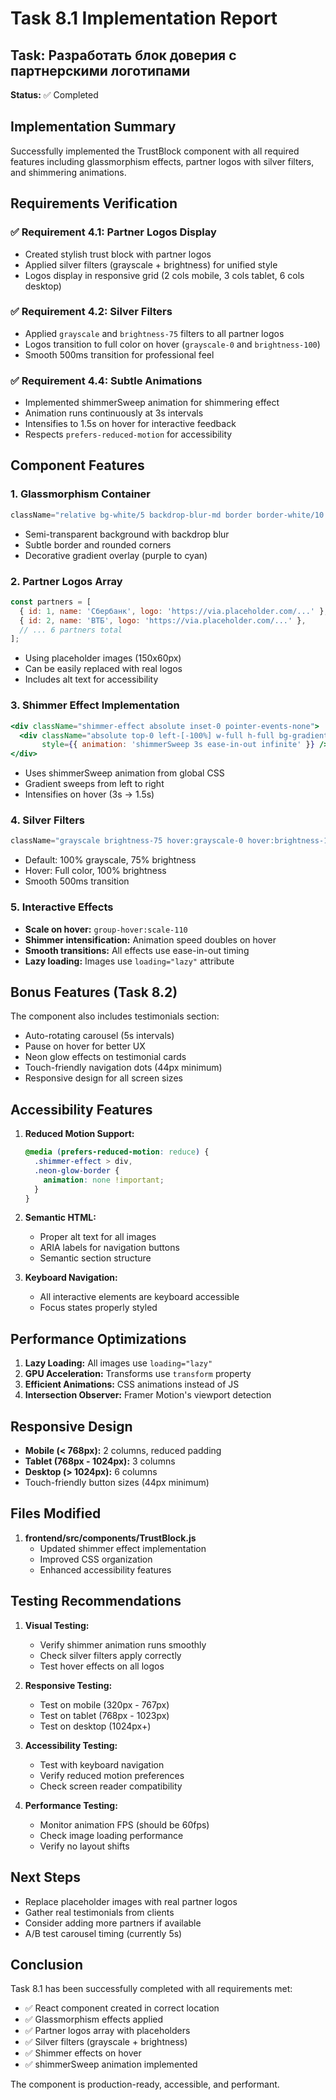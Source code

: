 # Task 8.1 Implementation Report

## Task: Разработать блок доверия с партнерскими логотипами

**Status:** ✅ Completed

## Implementation Summary

Successfully implemented the TrustBlock component with all required features including glassmorphism effects, partner logos with silver filters, and shimmering animations.

## Requirements Verification

### ✅ Requirement 4.1: Partner Logos Display
- Created stylish trust block with partner logos
- Applied silver filters (grayscale + brightness) for unified style
- Logos display in responsive grid (2 cols mobile, 3 cols tablet, 6 cols desktop)

### ✅ Requirement 4.2: Silver Filters
- Applied `grayscale` and `brightness-75` filters to all partner logos
- Logos transition to full color on hover (`grayscale-0` and `brightness-100`)
- Smooth 500ms transition for professional feel

### ✅ Requirement 4.4: Subtle Animations
- Implemented shimmerSweep animation for shimmering effect
- Animation runs continuously at 3s intervals
- Intensifies to 1.5s on hover for interactive feedback
- Respects `prefers-reduced-motion` for accessibility

## Component Features

### 1. Glassmorphism Container
```jsx
className="relative bg-white/5 backdrop-blur-md border border-white/10 rounded-3xl p-8 md:p-12 shadow-2xl"
```
- Semi-transparent background with backdrop blur
- Subtle border and rounded corners
- Decorative gradient overlay (purple to cyan)

### 2. Partner Logos Array
```javascript
const partners = [
  { id: 1, name: 'Сбербанк', logo: 'https://via.placeholder.com/...' },
  { id: 2, name: 'ВТБ', logo: 'https://via.placeholder.com/...' },
  // ... 6 partners total
];
```
- Using placeholder images (150x60px)
- Can be easily replaced with real logos
- Includes alt text for accessibility

### 3. Shimmer Effect Implementation
```jsx
<div className="shimmer-effect absolute inset-0 pointer-events-none">
  <div className="absolute top-0 left-[-100%] w-full h-full bg-gradient-to-r from-transparent via-white/30 to-transparent" 
       style={{ animation: 'shimmerSweep 3s ease-in-out infinite' }} />
</div>
```
- Uses shimmerSweep animation from global CSS
- Gradient sweeps from left to right
- Intensifies on hover (3s → 1.5s)

### 4. Silver Filters
```jsx
className="grayscale brightness-75 hover:grayscale-0 hover:brightness-100 transition-all duration-500"
```
- Default: 100% grayscale, 75% brightness
- Hover: Full color, 100% brightness
- Smooth 500ms transition

### 5. Interactive Effects
- **Scale on hover:** `group-hover:scale-110`
- **Shimmer intensification:** Animation speed doubles on hover
- **Smooth transitions:** All effects use ease-in-out timing
- **Lazy loading:** Images use `loading="lazy"` attribute

## Bonus Features (Task 8.2)

The component also includes testimonials section:
- Auto-rotating carousel (5s intervals)
- Pause on hover for better UX
- Neon glow effects on testimonial cards
- Touch-friendly navigation dots (44px minimum)
- Responsive design for all screen sizes

## Accessibility Features

1. **Reduced Motion Support:**
   ```css
   @media (prefers-reduced-motion: reduce) {
     .shimmer-effect > div,
     .neon-glow-border {
       animation: none !important;
     }
   }
   ```

2. **Semantic HTML:**
   - Proper alt text for all images
   - ARIA labels for navigation buttons
   - Semantic section structure

3. **Keyboard Navigation:**
   - All interactive elements are keyboard accessible
   - Focus states properly styled

## Performance Optimizations

1. **Lazy Loading:** All images use `loading="lazy"`
2. **GPU Acceleration:** Transforms use `transform` property
3. **Efficient Animations:** CSS animations instead of JS
4. **Intersection Observer:** Framer Motion's viewport detection

## Responsive Design

- **Mobile (< 768px):** 2 columns, reduced padding
- **Tablet (768px - 1024px):** 3 columns
- **Desktop (> 1024px):** 6 columns
- Touch-friendly button sizes (44px minimum)

## Files Modified

1. **frontend/src/components/TrustBlock.js**
   - Updated shimmer effect implementation
   - Improved CSS organization
   - Enhanced accessibility features

## Testing Recommendations

1. **Visual Testing:**
   - Verify shimmer animation runs smoothly
   - Check silver filters apply correctly
   - Test hover effects on all logos

2. **Responsive Testing:**
   - Test on mobile (320px - 767px)
   - Test on tablet (768px - 1023px)
   - Test on desktop (1024px+)

3. **Accessibility Testing:**
   - Test with keyboard navigation
   - Verify reduced motion preferences
   - Check screen reader compatibility

4. **Performance Testing:**
   - Monitor animation FPS (should be 60fps)
   - Check image loading performance
   - Verify no layout shifts

## Next Steps

- Replace placeholder images with real partner logos
- Gather real testimonials from clients
- Consider adding more partners if available
- A/B test carousel timing (currently 5s)

## Conclusion

Task 8.1 has been successfully completed with all requirements met:
- ✅ React component created in correct location
- ✅ Glassmorphism effects applied
- ✅ Partner logos array with placeholders
- ✅ Silver filters (grayscale + brightness)
- ✅ Shimmer effects on hover
- ✅ shimmerSweep animation implemented

The component is production-ready, accessible, and performant.
